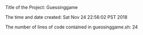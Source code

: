 Title of the Project: Guessinggame

The time and date created: Sat Nov 24 22:56:02 PST 2018

The number of lines of code contained in guessinggame.sh: 24
